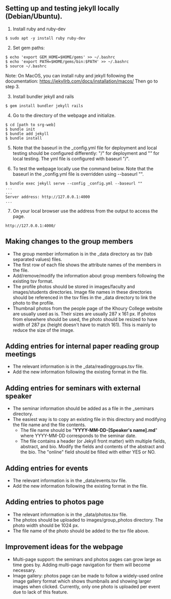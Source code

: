 ## Setting up and testing jekyll locally (Debian/Ubuntu).

1. Install ruby and ruby-dev

```
$ sudo apt -y install ruby ruby-dev
```

2. Set gem paths:

```
$ echo 'export GEM_HOME=$HOME/gems' >> ~/.bashrc
$ echo 'export PATH=$HOME/gems/bin:$PATH' >> ~/.bashrc
$ source ~/.bashrc
```

Note: On MacOS, you can install ruby and jekyll following the documentation:
https://jekyllrb.com/docs/installation/macos/
Then go to step 3.

3. Install bundler jekyll and rails

```
$ gem install bundler jekyll rails
```

4. Go to the directory of the webpage and initialize.

```
$ cd [path to srg-web]
$ bundle init
$ bundle add jekyll
$ bundle install
```

5. Note that the baseurl in the \_config.yml file for deployment and local testing should be configured differently: "/" for deployment and "" for local testing. The yml file is configured with baseurl "/".

6. To test the webpage locally use the command below. Note that the baseurl
   in the \_config.yml file is overridden using --baseurl "".

```
$ bundle exec jekyll serve --config _config.yml --baseurl ""
...
...
Server address: http://127.0.0.1:4000
...
```

7. On your local browser use the address from the output to access the page.

```
http://127.0.0.1:4000/
```

## Making changes to the group members

* The group member information is in the \_data directory as tsv (tab separated
  values) files.
* The first row of each file shows the attribute names of the members in the
  file.
* Add/remove/modify the information about group members following the existing
  tsv format.  
* The profile photos should be stored in images/faculty and images/students
  directories. Image file names in these directories should be referenced in the
  tsv files in the \_data directory to link the photo to the profile.
* Thumbnail photos from the people page of the Khoury College website are
  usually used as is. Their sizes are usually 287 x 161 px. If photos from 
  elsewhere should be used, the photo should be resized to have width of 287 px
  (height doesn't have to match 161). This is mainly to reduce the size of the
  image.

## Adding entries for internal paper reading group meetings

* The relevant information is in the \_data/readinggroups.tsv file.
* Add the new information following the existing format in the file. 

## Adding entries for seminars with external speaker

* The seminar information should be added as a file in the \_seminars directory.
* The easiest way is to copy an existing file in this directory and modifying
  the file name and the file contents.
    * The file name should be "**YYYY-MM-DD-\[Speaker's name\].md**" where
      YYYY-MM-DD corresponds to the seminar date. 
    * The file contains a header (or Jekyll front matter) with multiple fields,
      abstract, and bio. Modify the fields and contents of the abstract and the
      bio. The "online" field should be filled with either YES or NO.

## Adding entries for events 

* The relevant information is in the \_data/events.tsv file.
* Add the new information following the existing format in the file. 

## Adding entries to photos page 

* The relevant information is in the \_data/photos.tsv file.
* The photos should be uploaded to images/group\_photos directory. The photo
  width should be 1024 px.
* The file name of the photo should be added to the tsv file above.  

## Improvement ideas for the webpage

* Multi-page support: the seminars and photos pages can grow large as time goes 
  by. Adding multi-page navigation for them will become necessary.
* Image gallery: photos page can be made to follow a widely-used online image 
  gallery format which shows thumbnails and showing larger images when clicked.
  Currently, only one photo is uploaded per event due to lack of this feature.  
